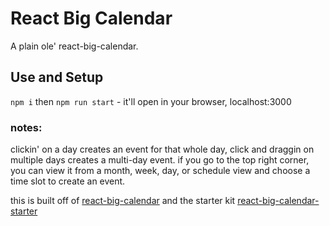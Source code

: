 # React Big Calendar

A plain ole' react-big-calendar.


## Use and Setup

`npm i` then `npm run start` - it'll open in your browser, localhost:3000

### notes:
clickin' on a day creates an event for that whole day, click and draggin on multiple days creates a multi-day event. if you go to the top right corner, you can view it from a month, week,  day, or schedule view and choose a time slot to create an event. 

this is built off of [react-big-calendar](https://github.com/intljusticemission/react-big-calendar)
and the starter kit [react-big-calendar-starter](https://github.com/arecvlohe/rbc-starter)

